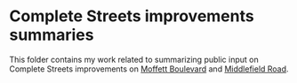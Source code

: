 # Complete Streets improvements summaries
This folder contains my work related to summarizing public input on Complete Streets improvements on [Moffett Boulevard](moffett-one-pager.pdf) and [Middlefield Road](middlefield-one-pager.pdf).
